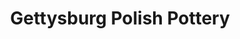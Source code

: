 ---
title: "Gettysburg Polish Pottery"
url: /gettysburg/gettysburg-polish-pottery/
shop: Töpferei
---